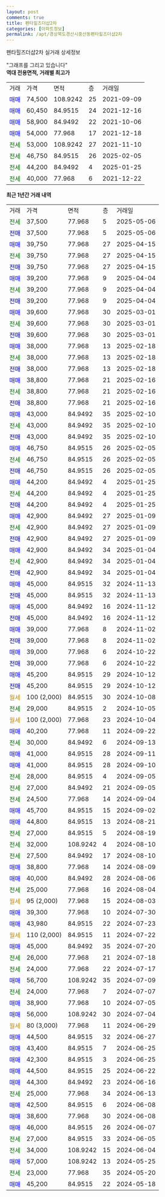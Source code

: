 ```yaml
---
layout: post
comments: true
title: 펜타힐즈더샵2차
categories: [아파트정보]
permalink: /apt/경상북도경산시중산동펜타힐즈더샵2차
---
```


펜타힐즈더샵2차 실거래 상세정보

<script type="text/javascript">
  google.charts.load('current', {'packages':['line', 'corechart']});
  google.charts.setOnLoadCallback(drawChart);

  function drawChart() {
    var data = new google.visualization.DataTable();
    data.addColumn('date', '거래일');
    data.addColumn('number', "매매");
    data.addColumn('number', "전세");
    data.addColumn('number', "전매");

    data.addRows([[new Date(Date.parse("2025-05-06")), null, 37500, null], [new Date(Date.parse("2025-05-06")), null, null, 37500], [new Date(Date.parse("2025-04-15")), 39750, null, null], [new Date(Date.parse("2025-04-15")), null, 39750, null], [new Date(Date.parse("2025-04-15")), null, null, 39750], [new Date(Date.parse("2025-04-04")), 39200, null, null], [new Date(Date.parse("2025-04-04")), null, 39200, null], [new Date(Date.parse("2025-04-04")), null, null, 39200], [new Date(Date.parse("2025-03-01")), 39600, null, null], [new Date(Date.parse("2025-03-01")), null, 39600, null], [new Date(Date.parse("2025-03-01")), null, null, 39600], [new Date(Date.parse("2025-02-18")), 38000, null, null], [new Date(Date.parse("2025-02-18")), null, 38000, null], [new Date(Date.parse("2025-02-18")), null, null, 38000], [new Date(Date.parse("2025-02-16")), 38800, null, null], [new Date(Date.parse("2025-02-16")), null, 38800, null], [new Date(Date.parse("2025-02-16")), null, null, 38800], [new Date(Date.parse("2025-02-10")), 43000, null, null], [new Date(Date.parse("2025-02-10")), null, 43000, null], [new Date(Date.parse("2025-02-10")), null, null, 43000], [new Date(Date.parse("2025-02-05")), 46750, null, null], [new Date(Date.parse("2025-02-05")), null, 46750, null], [new Date(Date.parse("2025-02-05")), null, null, 46750], [new Date(Date.parse("2025-01-25")), 44200, null, null], [new Date(Date.parse("2025-01-25")), null, 44200, null], [new Date(Date.parse("2025-01-25")), null, null, 44200], [new Date(Date.parse("2025-01-09")), 42900, null, null], [new Date(Date.parse("2025-01-09")), null, 42900, null], [new Date(Date.parse("2025-01-09")), null, null, 42900], [new Date(Date.parse("2025-01-04")), 42900, null, null], [new Date(Date.parse("2025-01-04")), null, 42900, null], [new Date(Date.parse("2025-01-04")), null, null, 42900], [new Date(Date.parse("2024-11-13")), 45000, null, null], [new Date(Date.parse("2024-11-13")), null, null, 45000], [new Date(Date.parse("2024-11-12")), 45000, null, null], [new Date(Date.parse("2024-11-12")), null, null, 45000], [new Date(Date.parse("2024-11-02")), 39000, null, null], [new Date(Date.parse("2024-11-02")), null, null, 39000], [new Date(Date.parse("2024-10-22")), 39000, null, null], [new Date(Date.parse("2024-10-22")), null, null, 39000], [new Date(Date.parse("2024-10-12")), 45200, null, null], [new Date(Date.parse("2024-10-12")), null, null, 45200], [new Date(Date.parse("2024-10-08")), null, null, null], [new Date(Date.parse("2024-10-05")), null, 29000, null], [new Date(Date.parse("2024-10-04")), null, null, null], [new Date(Date.parse("2024-09-22")), 40200, null, null], [new Date(Date.parse("2024-09-13")), null, 30000, null], [new Date(Date.parse("2024-09-11")), 41000, null, null], [new Date(Date.parse("2024-09-10")), 41000, null, null], [new Date(Date.parse("2024-09-05")), null, 28000, null], [new Date(Date.parse("2024-09-05")), null, 27000, null], [new Date(Date.parse("2024-09-04")), null, 24500, null], [new Date(Date.parse("2024-09-02")), 45700, null, null], [new Date(Date.parse("2024-08-21")), 44800, null, null], [new Date(Date.parse("2024-08-19")), null, 27000, null], [new Date(Date.parse("2024-08-10")), null, 32000, null], [new Date(Date.parse("2024-08-10")), null, 27500, null], [new Date(Date.parse("2024-08-09")), 38800, null, null], [new Date(Date.parse("2024-08-06")), 40000, null, null], [new Date(Date.parse("2024-08-04")), null, 25000, null], [new Date(Date.parse("2024-08-03")), null, null, null], [new Date(Date.parse("2024-07-30")), 39300, null, null], [new Date(Date.parse("2024-07-23")), 43980, null, null], [new Date(Date.parse("2024-07-22")), null, null, null], [new Date(Date.parse("2024-07-20")), 45000, null, null], [new Date(Date.parse("2024-07-18")), null, 26000, null], [new Date(Date.parse("2024-07-17")), null, 24000, null], [new Date(Date.parse("2024-07-09")), 56700, null, null], [new Date(Date.parse("2024-07-07")), null, 24000, null], [new Date(Date.parse("2024-07-05")), 38900, null, null], [new Date(Date.parse("2024-07-04")), 56000, null, null], [new Date(Date.parse("2024-06-29")), null, null, null], [new Date(Date.parse("2024-06-27")), 44500, null, null], [new Date(Date.parse("2024-06-25")), 43400, null, null], [new Date(Date.parse("2024-06-25")), 42300, null, null], [new Date(Date.parse("2024-06-22")), 44500, null, null], [new Date(Date.parse("2024-06-16")), 44300, null, null], [new Date(Date.parse("2024-06-13")), null, 25000, null], [new Date(Date.parse("2024-06-08")), 42500, null, null], [new Date(Date.parse("2024-06-08")), 38600, null, null], [new Date(Date.parse("2024-06-07")), 46000, null, null], [new Date(Date.parse("2024-06-05")), null, 27000, null], [new Date(Date.parse("2024-06-04")), null, 34000, null], [new Date(Date.parse("2024-05-25")), 57000, null, null], [new Date(Date.parse("2024-05-20")), null, 23000, null], [new Date(Date.parse("2024-05-18")), 45200, null, null]]);

    var options = {
      hAxis: {
        format: 'yyyy/MM/dd'
      },    
      lineWidth: 0,
      pointsVisible: true,    
      title: '최근 1년간 유형별 실거래가 분포',
      legend: { position: 'bottom' }
    };

    var formatter = new google.visualization.NumberFormat({pattern:'###,###'} );
    formatter.format(data, 1);
    formatter.format(data, 2);
    
    setTimeout(function() {
        var chart = new google.visualization.LineChart(document.getElementById('columnchart_material'));
        chart.draw(data, (options));
        document.getElementById('loading').style.display = 'none';
    }, 200);
  }
</script>


<div id="loading" style="z-index:20; display: block; margin-left: 0px">"그래프를 그리고 있습니다"</div>
<div id="columnchart_material" style="width: 95%; margin-left: 0px; display: block"></div>
<!-- contents start -->
<b>역대 전용면적, 거래별 최고가</b>
<table class="sortable">
    <tr>
      <td>거래</td>
      <td>가격</td>
      <td>면적</td>
      <td>층</td>
      <td>거래일</td>
    </tr>
        <tr>
          <td><a style="color: blue">매매</a></td>
          <td>74,500</td>
          <td>108.9242</td>
          <td>25</td>
          <td>2021-09-09</td>
        </tr>            <tr>
          <td><a style="color: blue">매매</a></td>
          <td>60,450</td>
          <td>84.9515</td>
          <td>24</td>
          <td>2021-12-16</td>
        </tr>            <tr>
          <td><a style="color: blue">매매</a></td>
          <td>58,900</td>
          <td>84.9492</td>
          <td>22</td>
          <td>2021-10-06</td>
        </tr>            <tr>
          <td><a style="color: blue">매매</a></td>
          <td>54,000</td>
          <td>77.968</td>
          <td>17</td>
          <td>2021-12-18</td>
        </tr>        
        <tr>
              <td><a style="color: darkgreen">전세</a></td>
              <td>53,000</td>
              <td>108.9242</td>
              <td>27</td>
              <td>2021-11-10</td>
            </tr>            <tr>
              <td><a style="color: darkgreen">전세</a></td>
              <td>46,750</td>
              <td>84.9515</td>
              <td>26</td>
              <td>2025-02-05</td>
            </tr>            <tr>
              <td><a style="color: darkgreen">전세</a></td>
              <td>44,200</td>
              <td>84.9492</td>
              <td>4</td>
              <td>2025-01-25</td>
            </tr>            <tr>
              <td><a style="color: darkgreen">전세</a></td>
              <td>40,000</td>
              <td>77.968</td>
              <td>6</td>
              <td>2021-12-22</td>
            </tr>        
    
</table>

<b>최근 1년간 거래 내역</b>

<table class="sortable">
    <tr>
      <td>거래</td>
      <td>가격</td>
      <td>면적</td>
      <td>층</td>
      <td>거래일</td>
    </tr>
    <tr>
      <td><a style="color: darkgreen">전세</a></td>
      <td>37,500</td>
      <td>77.968</td>
      <td>5</td>
      <td>2025-05-06</td>
    </tr>          <tr>
      <td><a style="color: darkblue">전매</a></td>
      <td>37,500</td>
      <td>77.968</td>
      <td>5</td>
      <td>2025-05-06</td>
    </tr>          <tr>
      <td><a style="color: blue">매매</a></td>
      <td>39,750</td>
      <td>77.968</td>
      <td>27</td>
      <td>2025-04-15</td>
    </tr>          <tr>
      <td><a style="color: darkgreen">전세</a></td>
      <td>39,750</td>
      <td>77.968</td>
      <td>27</td>
      <td>2025-04-15</td>
    </tr>          <tr>
      <td><a style="color: darkblue">전매</a></td>
      <td>39,750</td>
      <td>77.968</td>
      <td>27</td>
      <td>2025-04-15</td>
    </tr>          <tr>
      <td><a style="color: blue">매매</a></td>
      <td>39,200</td>
      <td>77.968</td>
      <td>9</td>
      <td>2025-04-04</td>
    </tr>          <tr>
      <td><a style="color: darkgreen">전세</a></td>
      <td>39,200</td>
      <td>77.968</td>
      <td>9</td>
      <td>2025-04-04</td>
    </tr>          <tr>
      <td><a style="color: darkblue">전매</a></td>
      <td>39,200</td>
      <td>77.968</td>
      <td>9</td>
      <td>2025-04-04</td>
    </tr>          <tr>
      <td><a style="color: blue">매매</a></td>
      <td>39,600</td>
      <td>77.968</td>
      <td>30</td>
      <td>2025-03-01</td>
    </tr>          <tr>
      <td><a style="color: darkgreen">전세</a></td>
      <td>39,600</td>
      <td>77.968</td>
      <td>30</td>
      <td>2025-03-01</td>
    </tr>          <tr>
      <td><a style="color: darkblue">전매</a></td>
      <td>39,600</td>
      <td>77.968</td>
      <td>30</td>
      <td>2025-03-01</td>
    </tr>          <tr>
      <td><a style="color: blue">매매</a></td>
      <td>38,000</td>
      <td>77.968</td>
      <td>13</td>
      <td>2025-02-18</td>
    </tr>          <tr>
      <td><a style="color: darkgreen">전세</a></td>
      <td>38,000</td>
      <td>77.968</td>
      <td>13</td>
      <td>2025-02-18</td>
    </tr>          <tr>
      <td><a style="color: darkblue">전매</a></td>
      <td>38,000</td>
      <td>77.968</td>
      <td>13</td>
      <td>2025-02-18</td>
    </tr>          <tr>
      <td><a style="color: blue">매매</a></td>
      <td>38,800</td>
      <td>77.968</td>
      <td>21</td>
      <td>2025-02-16</td>
    </tr>          <tr>
      <td><a style="color: darkgreen">전세</a></td>
      <td>38,800</td>
      <td>77.968</td>
      <td>21</td>
      <td>2025-02-16</td>
    </tr>          <tr>
      <td><a style="color: darkblue">전매</a></td>
      <td>38,800</td>
      <td>77.968</td>
      <td>21</td>
      <td>2025-02-16</td>
    </tr>          <tr>
      <td><a style="color: blue">매매</a></td>
      <td>43,000</td>
      <td>84.9492</td>
      <td>35</td>
      <td>2025-02-10</td>
    </tr>          <tr>
      <td><a style="color: darkgreen">전세</a></td>
      <td>43,000</td>
      <td>84.9492</td>
      <td>35</td>
      <td>2025-02-10</td>
    </tr>          <tr>
      <td><a style="color: darkblue">전매</a></td>
      <td>43,000</td>
      <td>84.9492</td>
      <td>35</td>
      <td>2025-02-10</td>
    </tr>          <tr>
      <td><a style="color: blue">매매</a></td>
      <td>46,750</td>
      <td>84.9515</td>
      <td>26</td>
      <td>2025-02-05</td>
    </tr>          <tr>
      <td><a style="color: darkgreen">전세</a></td>
      <td>46,750</td>
      <td>84.9515</td>
      <td>26</td>
      <td>2025-02-05</td>
    </tr>          <tr>
      <td><a style="color: darkblue">전매</a></td>
      <td>46,750</td>
      <td>84.9515</td>
      <td>26</td>
      <td>2025-02-05</td>
    </tr>          <tr>
      <td><a style="color: blue">매매</a></td>
      <td>44,200</td>
      <td>84.9492</td>
      <td>4</td>
      <td>2025-01-25</td>
    </tr>          <tr>
      <td><a style="color: darkgreen">전세</a></td>
      <td>44,200</td>
      <td>84.9492</td>
      <td>4</td>
      <td>2025-01-25</td>
    </tr>          <tr>
      <td><a style="color: darkblue">전매</a></td>
      <td>44,200</td>
      <td>84.9492</td>
      <td>4</td>
      <td>2025-01-25</td>
    </tr>          <tr>
      <td><a style="color: blue">매매</a></td>
      <td>42,900</td>
      <td>84.9492</td>
      <td>27</td>
      <td>2025-01-09</td>
    </tr>          <tr>
      <td><a style="color: darkgreen">전세</a></td>
      <td>42,900</td>
      <td>84.9492</td>
      <td>27</td>
      <td>2025-01-09</td>
    </tr>          <tr>
      <td><a style="color: darkblue">전매</a></td>
      <td>42,900</td>
      <td>84.9492</td>
      <td>27</td>
      <td>2025-01-09</td>
    </tr>          <tr>
      <td><a style="color: blue">매매</a></td>
      <td>42,900</td>
      <td>84.9492</td>
      <td>34</td>
      <td>2025-01-04</td>
    </tr>          <tr>
      <td><a style="color: darkgreen">전세</a></td>
      <td>42,900</td>
      <td>84.9492</td>
      <td>34</td>
      <td>2025-01-04</td>
    </tr>          <tr>
      <td><a style="color: darkblue">전매</a></td>
      <td>42,900</td>
      <td>84.9492</td>
      <td>34</td>
      <td>2025-01-04</td>
    </tr>          <tr>
      <td><a style="color: blue">매매</a></td>
      <td>45,000</td>
      <td>84.9515</td>
      <td>32</td>
      <td>2024-11-13</td>
    </tr>          <tr>
      <td><a style="color: darkblue">전매</a></td>
      <td>45,000</td>
      <td>84.9515</td>
      <td>32</td>
      <td>2024-11-13</td>
    </tr>          <tr>
      <td><a style="color: blue">매매</a></td>
      <td>45,000</td>
      <td>84.9492</td>
      <td>16</td>
      <td>2024-11-12</td>
    </tr>          <tr>
      <td><a style="color: darkblue">전매</a></td>
      <td>45,000</td>
      <td>84.9492</td>
      <td>16</td>
      <td>2024-11-12</td>
    </tr>          <tr>
      <td><a style="color: blue">매매</a></td>
      <td>39,000</td>
      <td>77.968</td>
      <td>8</td>
      <td>2024-11-02</td>
    </tr>          <tr>
      <td><a style="color: darkblue">전매</a></td>
      <td>39,000</td>
      <td>77.968</td>
      <td>8</td>
      <td>2024-11-02</td>
    </tr>          <tr>
      <td><a style="color: blue">매매</a></td>
      <td>39,000</td>
      <td>77.968</td>
      <td>6</td>
      <td>2024-10-22</td>
    </tr>          <tr>
      <td><a style="color: darkblue">전매</a></td>
      <td>39,000</td>
      <td>77.968</td>
      <td>6</td>
      <td>2024-10-22</td>
    </tr>          <tr>
      <td><a style="color: blue">매매</a></td>
      <td>45,200</td>
      <td>84.9515</td>
      <td>29</td>
      <td>2024-10-12</td>
    </tr>          <tr>
      <td><a style="color: darkblue">전매</a></td>
      <td>45,200</td>
      <td>84.9515</td>
      <td>29</td>
      <td>2024-10-12</td>
    </tr>          <tr>
      <td><a style="color: darkgoldenrod">월세</a></td>
      <td>100 (2,000)</td>
      <td>84.9515</td>
      <td>30</td>
      <td>2024-10-08</td>
    </tr>          <tr>
      <td><a style="color: darkgreen">전세</a></td>
      <td>29,000</td>
      <td>84.9515</td>
      <td>2</td>
      <td>2024-10-05</td>
    </tr>          <tr>
      <td><a style="color: darkgoldenrod">월세</a></td>
      <td>100 (2,000)</td>
      <td>77.968</td>
      <td>23</td>
      <td>2024-10-04</td>
    </tr>          <tr>
      <td><a style="color: blue">매매</a></td>
      <td>40,200</td>
      <td>77.968</td>
      <td>11</td>
      <td>2024-09-22</td>
    </tr>          <tr>
      <td><a style="color: darkgreen">전세</a></td>
      <td>30,000</td>
      <td>84.9492</td>
      <td>6</td>
      <td>2024-09-13</td>
    </tr>          <tr>
      <td><a style="color: blue">매매</a></td>
      <td>41,000</td>
      <td>84.9515</td>
      <td>28</td>
      <td>2024-09-11</td>
    </tr>          <tr>
      <td><a style="color: blue">매매</a></td>
      <td>41,000</td>
      <td>84.9515</td>
      <td>28</td>
      <td>2024-09-10</td>
    </tr>          <tr>
      <td><a style="color: darkgreen">전세</a></td>
      <td>28,000</td>
      <td>84.9515</td>
      <td>4</td>
      <td>2024-09-05</td>
    </tr>          <tr>
      <td><a style="color: darkgreen">전세</a></td>
      <td>27,000</td>
      <td>84.9492</td>
      <td>21</td>
      <td>2024-09-05</td>
    </tr>          <tr>
      <td><a style="color: darkgreen">전세</a></td>
      <td>24,500</td>
      <td>77.968</td>
      <td>14</td>
      <td>2024-09-04</td>
    </tr>          <tr>
      <td><a style="color: blue">매매</a></td>
      <td>45,700</td>
      <td>84.9515</td>
      <td>15</td>
      <td>2024-09-02</td>
    </tr>          <tr>
      <td><a style="color: blue">매매</a></td>
      <td>44,800</td>
      <td>84.9515</td>
      <td>13</td>
      <td>2024-08-21</td>
    </tr>          <tr>
      <td><a style="color: darkgreen">전세</a></td>
      <td>27,000</td>
      <td>84.9515</td>
      <td>5</td>
      <td>2024-08-19</td>
    </tr>          <tr>
      <td><a style="color: darkgreen">전세</a></td>
      <td>32,000</td>
      <td>108.9242</td>
      <td>4</td>
      <td>2024-08-10</td>
    </tr>          <tr>
      <td><a style="color: darkgreen">전세</a></td>
      <td>27,500</td>
      <td>84.9492</td>
      <td>17</td>
      <td>2024-08-10</td>
    </tr>          <tr>
      <td><a style="color: blue">매매</a></td>
      <td>38,800</td>
      <td>77.968</td>
      <td>14</td>
      <td>2024-08-09</td>
    </tr>          <tr>
      <td><a style="color: blue">매매</a></td>
      <td>40,000</td>
      <td>84.9492</td>
      <td>28</td>
      <td>2024-08-06</td>
    </tr>          <tr>
      <td><a style="color: darkgreen">전세</a></td>
      <td>25,000</td>
      <td>77.968</td>
      <td>16</td>
      <td>2024-08-04</td>
    </tr>          <tr>
      <td><a style="color: darkgoldenrod">월세</a></td>
      <td>95 (2,000)</td>
      <td>77.968</td>
      <td>15</td>
      <td>2024-08-03</td>
    </tr>          <tr>
      <td><a style="color: blue">매매</a></td>
      <td>39,300</td>
      <td>77.968</td>
      <td>10</td>
      <td>2024-07-30</td>
    </tr>          <tr>
      <td><a style="color: blue">매매</a></td>
      <td>43,980</td>
      <td>84.9515</td>
      <td>22</td>
      <td>2024-07-23</td>
    </tr>          <tr>
      <td><a style="color: darkgoldenrod">월세</a></td>
      <td>110 (2,000)</td>
      <td>84.9515</td>
      <td>11</td>
      <td>2024-07-22</td>
    </tr>          <tr>
      <td><a style="color: blue">매매</a></td>
      <td>45,000</td>
      <td>84.9492</td>
      <td>35</td>
      <td>2024-07-20</td>
    </tr>          <tr>
      <td><a style="color: darkgreen">전세</a></td>
      <td>26,000</td>
      <td>77.968</td>
      <td>21</td>
      <td>2024-07-18</td>
    </tr>          <tr>
      <td><a style="color: darkgreen">전세</a></td>
      <td>24,000</td>
      <td>77.968</td>
      <td>22</td>
      <td>2024-07-17</td>
    </tr>          <tr>
      <td><a style="color: blue">매매</a></td>
      <td>56,700</td>
      <td>108.9242</td>
      <td>35</td>
      <td>2024-07-09</td>
    </tr>          <tr>
      <td><a style="color: darkgreen">전세</a></td>
      <td>24,000</td>
      <td>77.968</td>
      <td>7</td>
      <td>2024-07-07</td>
    </tr>          <tr>
      <td><a style="color: blue">매매</a></td>
      <td>38,900</td>
      <td>77.968</td>
      <td>10</td>
      <td>2024-07-05</td>
    </tr>          <tr>
      <td><a style="color: blue">매매</a></td>
      <td>56,000</td>
      <td>108.9242</td>
      <td>30</td>
      <td>2024-07-04</td>
    </tr>          <tr>
      <td><a style="color: darkgoldenrod">월세</a></td>
      <td>80 (3,000)</td>
      <td>77.968</td>
      <td>11</td>
      <td>2024-06-29</td>
    </tr>          <tr>
      <td><a style="color: blue">매매</a></td>
      <td>44,500</td>
      <td>84.9515</td>
      <td>32</td>
      <td>2024-06-27</td>
    </tr>          <tr>
      <td><a style="color: blue">매매</a></td>
      <td>43,400</td>
      <td>84.9515</td>
      <td>7</td>
      <td>2024-06-25</td>
    </tr>          <tr>
      <td><a style="color: blue">매매</a></td>
      <td>42,300</td>
      <td>84.9515</td>
      <td>3</td>
      <td>2024-06-25</td>
    </tr>          <tr>
      <td><a style="color: blue">매매</a></td>
      <td>44,500</td>
      <td>84.9515</td>
      <td>25</td>
      <td>2024-06-22</td>
    </tr>          <tr>
      <td><a style="color: blue">매매</a></td>
      <td>44,300</td>
      <td>84.9492</td>
      <td>23</td>
      <td>2024-06-16</td>
    </tr>          <tr>
      <td><a style="color: darkgreen">전세</a></td>
      <td>25,000</td>
      <td>77.968</td>
      <td>34</td>
      <td>2024-06-13</td>
    </tr>          <tr>
      <td><a style="color: blue">매매</a></td>
      <td>42,500</td>
      <td>84.9515</td>
      <td>6</td>
      <td>2024-06-08</td>
    </tr>          <tr>
      <td><a style="color: blue">매매</a></td>
      <td>38,600</td>
      <td>77.968</td>
      <td>30</td>
      <td>2024-06-08</td>
    </tr>          <tr>
      <td><a style="color: blue">매매</a></td>
      <td>46,000</td>
      <td>84.9515</td>
      <td>26</td>
      <td>2024-06-07</td>
    </tr>          <tr>
      <td><a style="color: darkgreen">전세</a></td>
      <td>27,000</td>
      <td>84.9515</td>
      <td>33</td>
      <td>2024-06-05</td>
    </tr>          <tr>
      <td><a style="color: darkgreen">전세</a></td>
      <td>34,000</td>
      <td>108.9242</td>
      <td>15</td>
      <td>2024-06-04</td>
    </tr>          <tr>
      <td><a style="color: blue">매매</a></td>
      <td>57,000</td>
      <td>108.9242</td>
      <td>13</td>
      <td>2024-05-25</td>
    </tr>          <tr>
      <td><a style="color: darkgreen">전세</a></td>
      <td>23,000</td>
      <td>77.968</td>
      <td>35</td>
      <td>2024-05-20</td>
    </tr>          <tr>
      <td><a style="color: blue">매매</a></td>
      <td>45,200</td>
      <td>84.9515</td>
      <td>22</td>
      <td>2024-05-18</td>
    </tr>      </table>
<!-- contents end -->    

